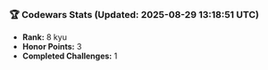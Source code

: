 ### 🏆 Codewars Stats (Updated: 2025-08-29 13:18:51 UTC)

- **Rank:** 8 kyu
- **Honor Points:** 3
- **Completed Challenges:** 1
